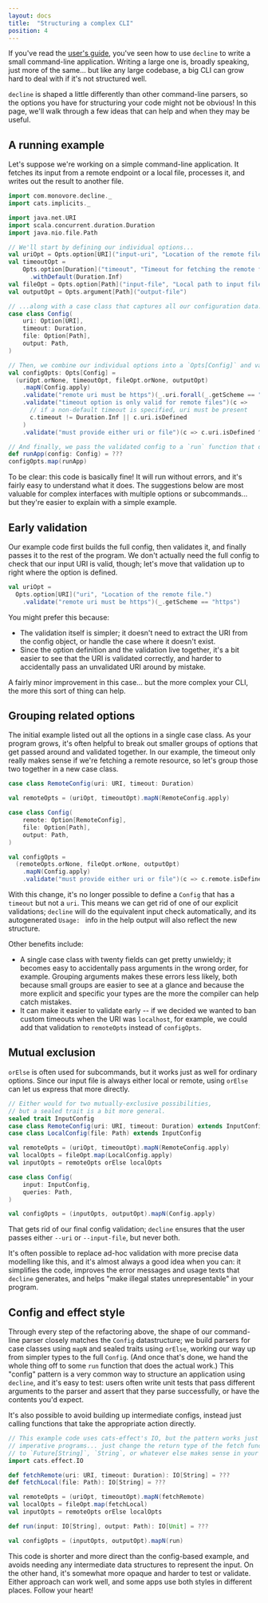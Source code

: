 ```yaml
---
layout: docs
title:  "Structuring a complex CLI"
position: 4
---
```


If you've read the [user's guide](./usage.html),
you've seen how to use `decline` to write a small command-line application.
Writing a large one is, broadly speaking, just more of the same...
but like any large codebase,
a big CLI can grow hard to deal with if it's not structured well.

`decline` is shaped a little differently than other command-line parsers,
so the options you have for structuring your code might not be obvious!
In this page,
we'll walk through a few ideas that can help
and when they may be useful.

## A running example

Let's suppose we're working on a simple command-line application.
It fetches its input from a remote endpoint or a local file,
processes it,
and writes out the result to another file.

```scala mdoc:to-string
import com.monovore.decline._
import cats.implicits._

import java.net.URI
import scala.concurrent.duration.Duration
import java.nio.file.Path

// We'll start by defining our individual options...
val uriOpt = Opts.option[URI]("input-uri", "Location of the remote file.")
val timeoutOpt = 
    Opts.option[Duration]("timeout", "Timeout for fetching the remote file.")
      .withDefault(Duration.Inf)
val fileOpt = Opts.option[Path]("input-file", "Local path to input file.")
val outputOpt = Opts.argument[Path]("output-file")

// ...along with a case class that captures all our configuration data.
case class Config(
    uri: Option[URI],
    timeout: Duration,
    file: Option[Path],
    output: Path,
)

// Then, we combine our individual options into a `Opts[Config]` and validate the result.
val configOpts: Opts[Config] =
  (uriOpt.orNone, timeoutOpt, fileOpt.orNone, outputOpt)
    .mapN(Config.apply)
    .validate("remote uri must be https")(_.uri.forall(_.getScheme == "https"))
    .validate("timeout option is only valid for remote files")(c => 
      // if a non-default timeout is specified, uri must be present
      c.timeout != Duration.Inf || c.uri.isDefined
    )
    .validate("must provide either uri or file")(c => c.uri.isDefined ^ c.file.isDefined)

// And finally, we pass the validated config to a `run` function that does the real work.
def runApp(config: Config) = ???
configOpts.map(runApp)
```

To be clear: this code is basically fine!
It will run without errors,
and it's fairly easy to understand what it does.
The suggestions below are most valuable
for complex interfaces with multiple options or subcommands...
but they're easier to explain with a simple example.

## Early validation

Our example code first builds the full config,
then validates it,
and finally passes it to the rest of the program.
We don't actually need the full config
to check that our input URI is valid, though;
let's move that validation up to right where the option is defined.

```scala mdoc:nest:to-string
val uriOpt =
  Opts.option[URI]("uri", "Location of the remote file.")
    .validate("remote uri must be https")(_.getScheme == "https")
```

You might prefer this because:
- The validation itself is simpler;
it doesn't need to extract the URI from the config object, 
or handle the case where it doesn't exist.
- Since the option definition and the validation live together,
it's a bit easier to see that the URI is validated correctly,
and harder to accidentally pass an unvalidated URI around by mistake.

A fairly minor improvement in this case...
but the more complex your CLI, the more this sort of thing can help.

## Grouping related options

The initial example listed out all the options in a single case class.
As your program grows,
it's often helpful to break out smaller groups of options
that get passed around and validated together.
In our example,
the timeout only really makes sense if we're fetching a remote resource,
so let's group those two together in a new case class.

```scala mdoc:nest:to-string
case class RemoteConfig(uri: URI, timeout: Duration)

val remoteOpts = (uriOpt, timeoutOpt).mapN(RemoteConfig.apply)

case class Config(
    remote: Option[RemoteConfig],
    file: Option[Path],
    output: Path,
)

val configOpts = 
  (remoteOpts.orNone, fileOpt.orNone, outputOpt)
    .mapN(Config.apply)
    .validate("must provide either uri or file")(c => c.remote.isDefined ^ c.file.isDefined)
```

With this change,
it's no longer possible to define a `Config` that has a `timeout` but not a `uri`.
This means we can get rid of one of our explicit validations;
`decline` will do the equivalent input check automatically,
and its autogenerated `Usage: ` info in the help output
will also reflect the new structure.

Other benefits include:
- A single case class with twenty fields can get pretty unwieldy;
  it becomes easy to accidentally pass arguments in the wrong order, for example.
  Grouping arguments makes these errors less likely,
  both because small groups are easier to see at a glance
  and because the more explicit and specific your types are 
  the more the compiler can help catch mistakes.
- It can make it easier to validate early --
  if we decided we wanted to ban custom timeouts
  when the URI was `localhost`, for example,
  we could add that validation to `remoteOpts` instead of `configOpts`.

## Mutual exclusion

`orElse` is often used for subcommands,
but it works just as well for ordinary options.
Since our input file is always either local or remote,
using `orElse` can let us express that more directly.

```scala mdoc:nest:to-string
// Either would for two mutually-exclusive possibilities,
// but a sealed trait is a bit more general.
sealed trait InputConfig
case class RemoteConfig(uri: URI, timeout: Duration) extends InputConfig
case class LocalConfig(file: Path) extends InputConfig

val remoteOpts = (uriOpt, timeoutOpt).mapN(RemoteConfig.apply)
val localOpts = fileOpt.map(LocalConfig.apply)
val inputOpts = remoteOpts orElse localOpts

case class Config(
    input: InputConfig,
    queries: Path,
)

val configOpts = (inputOpts, outputOpt).mapN(Config.apply)
```

That gets rid of our final config validation;
`decline` ensures that the user passes either `--uri` or `--input-file`,
but never both.

It's often possible to replace ad-hoc validation
with more precise data modelling like this,
and it's almost always a good idea when you can:
it simplifies the code,
improves the error messages and usage texts that `decline` generates,
and helps "make illegal states unrepresentable" in your program.

## Config and effect style

Through every step of the refactoring above,
the shape of our command-line parser closely matches the `Config` datastructure;
we build parsers for case classes using `mapN` and sealed traits using `orElse`,
working our way up from simpler types to the full `Config`.
(And once that's done,
we hand the whole thing off to some `run` function
that does the actual work.)
This "config" pattern is a very common way to structure an application using `decline`,
and it's easy to test:
users often write unit tests that pass different arguments to the parser
and assert that they parse successfully,
or have the contents you'd expect.

It's also possible to avoid building up intermediate configs,
instead just calling functions that take the appropriate action directly.

```scala mdoc:nest:to-string
// This example code uses cats-effect's IO, but the pattern works just as well for
// imperative programs... just change the return type of the fetch functions
// to `Future[String]`, `String`, or whatever else makes sense in your context.
import cats.effect.IO

def fetchRemote(uri: URI, timeout: Duration): IO[String] = ???
def fetchLocal(file: Path): IO[String] = ???

val remoteOpts = (uriOpt, timeoutOpt).mapN(fetchRemote)
val localOpts = fileOpt.map(fetchLocal)
val inputOpts = remoteOpts orElse localOpts

def run(input: IO[String], output: Path): IO[Unit] = ???

val configOpts = (inputOpts, outputOpt).mapN(run)
```

This code is shorter and more direct than the config-based example,
and avoids needing any intermediate data structures to represent the input.
On the other hand,
it's somewhat more opaque and harder to test or validate.
Either approach can work well,
and some apps use both styles in different places.
Follow your heart!
